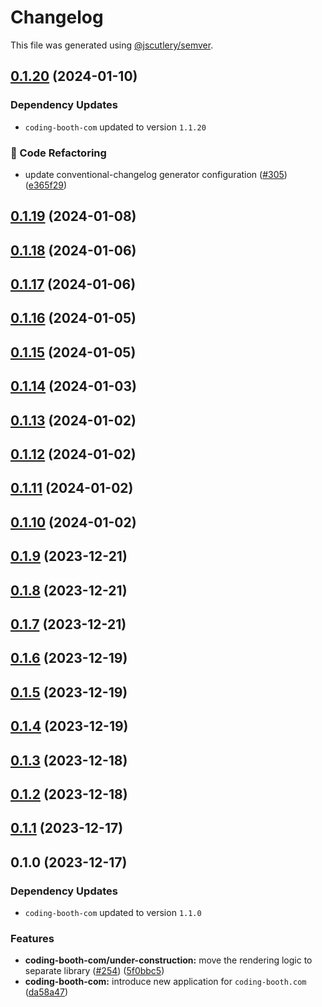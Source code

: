 # Changelog

This file was generated using [@jscutlery/semver](https://github.com/jscutlery/semver).

## [0.1.20](https://github.com/tuffz/tuffz-nx-workspace/compare/coding-booth-com-e2e-0.1.19...coding-booth-com-e2e-0.1.20) (2024-01-10)

### Dependency Updates

* `coding-booth-com` updated to version `1.1.20`

### 🧹 Code Refactoring

* update conventional-changelog generator configuration ([#305](https://github.com/tuffz/tuffz-nx-workspace/issues/305)) ([e365f29](https://github.com/tuffz/tuffz-nx-workspace/commit/e365f2904fec4eca894ce0d61d47aaf5cb1ce5da))

## [0.1.19](https://github.com/tuffz/tuffz-nx-workspace/compare/coding-booth-com-e2e-0.1.18...coding-booth-com-e2e-0.1.19) (2024-01-08)

## [0.1.18](https://github.com/tuffz/tuffz-nx-workspace/compare/coding-booth-com-e2e-0.1.17...coding-booth-com-e2e-0.1.18) (2024-01-06)

## [0.1.17](https://github.com/tuffz/tuffz-nx-workspace/compare/coding-booth-com-e2e-0.1.16...coding-booth-com-e2e-0.1.17) (2024-01-06)

## [0.1.16](https://github.com/tuffz/tuffz-nx-workspace/compare/coding-booth-com-e2e-0.1.15...coding-booth-com-e2e-0.1.16) (2024-01-05)

## [0.1.15](https://github.com/tuffz/tuffz-nx-workspace/compare/coding-booth-com-e2e-0.1.14...coding-booth-com-e2e-0.1.15) (2024-01-05)

## [0.1.14](https://github.com/tuffz/tuffz-nx-workspace/compare/coding-booth-com-e2e-0.1.13...coding-booth-com-e2e-0.1.14) (2024-01-03)

## [0.1.13](https://github.com/tuffz/tuffz-nx-workspace/compare/coding-booth-com-e2e-0.1.12...coding-booth-com-e2e-0.1.13) (2024-01-02)

## [0.1.12](https://github.com/tuffz/tuffz-nx-workspace/compare/coding-booth-com-e2e-0.1.11...coding-booth-com-e2e-0.1.12) (2024-01-02)

## [0.1.11](https://github.com/tuffz/tuffz-nx-workspace/compare/coding-booth-com-e2e-0.1.10...coding-booth-com-e2e-0.1.11) (2024-01-02)

## [0.1.10](https://github.com/tuffz/tuffz-nx-workspace/compare/coding-booth-com-e2e-0.1.9...coding-booth-com-e2e-0.1.10) (2024-01-02)

## [0.1.9](https://github.com/tuffz/tuffz-nx-workspace/compare/coding-booth-com-e2e-0.1.8...coding-booth-com-e2e-0.1.9) (2023-12-21)

## [0.1.8](https://github.com/tuffz/tuffz-nx-workspace/compare/coding-booth-com-e2e-0.1.7...coding-booth-com-e2e-0.1.8) (2023-12-21)

## [0.1.7](https://github.com/tuffz/tuffz-nx-workspace/compare/coding-booth-com-e2e-0.1.6...coding-booth-com-e2e-0.1.7) (2023-12-21)

## [0.1.6](https://github.com/tuffz/tuffz-nx-workspace/compare/coding-booth-com-e2e-0.1.5...coding-booth-com-e2e-0.1.6) (2023-12-19)

## [0.1.5](https://github.com/tuffz/tuffz-nx-workspace/compare/coding-booth-com-e2e-0.1.4...coding-booth-com-e2e-0.1.5) (2023-12-19)

## [0.1.4](https://github.com/tuffz/tuffz-nx-workspace/compare/coding-booth-com-e2e-0.1.3...coding-booth-com-e2e-0.1.4) (2023-12-19)

## [0.1.3](https://github.com/tuffz/tuffz-nx-workspace/compare/coding-booth-com-e2e-0.1.2...coding-booth-com-e2e-0.1.3) (2023-12-18)

## [0.1.2](https://github.com/tuffz/tuffz-nx-workspace/compare/coding-booth-com-e2e-0.1.1...coding-booth-com-e2e-0.1.2) (2023-12-18)

## [0.1.1](https://github.com/tuffz/tuffz-nx-workspace/compare/coding-booth-com-e2e-0.1.0...coding-booth-com-e2e-0.1.1) (2023-12-17)

## 0.1.0 (2023-12-17)

### Dependency Updates

* `coding-booth-com` updated to version `1.1.0`

### Features

* **coding-booth-com/under-construction:** move the rendering logic to separate library ([#254](https://github.com/tuffz/tuffz-nx-workspace/issues/254)) ([5f0bbc5](https://github.com/tuffz/tuffz-nx-workspace/commit/5f0bbc5d077d6bb66b4846abc2843ffe2733af00))
* **coding-booth-com:** introduce new application for `coding-booth.com` ([da58a47](https://github.com/tuffz/tuffz-nx-workspace/commit/da58a4738efd84638e8fc0304f43fc2c19980c91))
